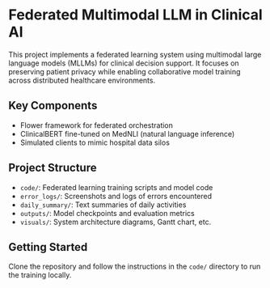 # Federated Multimodal LLM in Clinical AI

This project implements a federated learning system using multimodal large language models (MLLMs) for clinical decision support. It focuses on preserving patient privacy while enabling collaborative model training across distributed healthcare environments.

## Key Components
- Flower framework for federated orchestration
- ClinicalBERT fine-tuned on MedNLI (natural language inference)
- Simulated clients to mimic hospital data silos

## Project Structure
- `code/`: Federated learning training scripts and model code
- `error_logs/`: Screenshots and logs of errors encountered
- `daily_summary/`: Text summaries of daily activities
- `outputs/`: Model checkpoints and evaluation metrics
- `visuals/`: System architecture diagrams, Gantt chart, etc.

## Getting Started
Clone the repository and follow the instructions in the `code/` directory to run the training locally.

